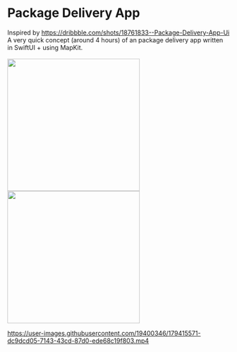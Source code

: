 # Package Delivery App
Inspired by https://dribbble.com/shots/18761833--Package-Delivery-App-Ui
<br>
A very quick concept (around 4 hours) of an package delivery app written in SwiftUI + using MapKit.
<br><br>
<img src="https://i.imgur.com/kpNxPxb.png" width=300>
<img src="https://i.imgur.com/sPXANBK.png" width=300>


https://user-images.githubusercontent.com/19400346/179415571-dc9dcd05-7143-43cd-87d0-ede68c19f803.mp4

